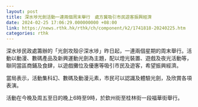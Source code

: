 ```yaml
---
layout: post
title: 深水埗光劍活動一連兩個周末舉行　處方冀吸引市民遊客振興經濟
date: 2024-02-25 17:06:29.000000000 +08:00
link: https://news.rthk.hk/rthk/ch/component/k2/1741818-20240225.htm
categories: rthk
---
```


深水埗民政處籌辦的「光劍攻殼＠深水埗」昨日起，一連兩個星期的周末舉行。活動以動漫、數碼產品及新興運動光劍為主題，配以燈光裝置、遊戲及夜光活動等，聯同當區商鋪及食肆，以遊戲攤位及優惠等吸引市民及遊客，希望振興經濟。

當局表示，活動集科幻、數碼及動漫元素，市民可以認識及體驗光劍，及欣賞各項表演。

活動在今晚及周五至日的晚上6時至9時，於欽州街至桂林街一段福華街舉行。
